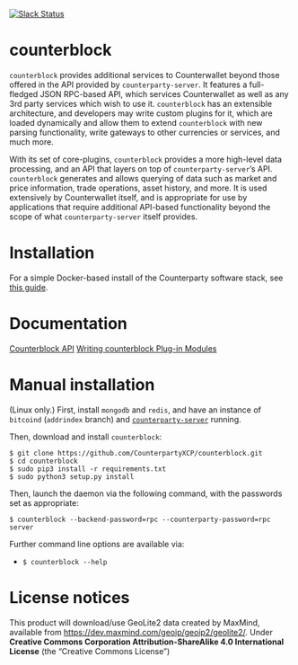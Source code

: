 [![Slack Status](http://slack.counterparty.io/badge.svg)](http://slack.counterparty.io)

counterblock
==============

`counterblock` provides additional services to Counterwallet beyond those offered in the API provided by `counterparty-server`. It features a full-fledged JSON RPC-based API, which services Counterwallet as well as any 3rd party services which wish to use it. `counterblock` has an extensible architecture, and developers may write custom plugins for it, which are loaded dynamically and allow them to extend `counterblock` with new parsing functionality, write gateways to other currencies or services, and much more.

With its set of core-plugins, `counterblock` provides a more high-level data processing, and an API that layers on top of `counterparty-server`’s API. `counterblock` generates and allows querying of data such as market and price information, trade operations, asset history, and more. It is used extensively by Counterwallet itself, and is appropriate for use by applications that require additional API-based functionality beyond the scope of what `counterparty-server` itself provides.

# Installation

For a simple Docker-based install of the Counterparty software stack, see [this guide](https://github.com/CounterpartyXCP/federatednode/docs/).

# Documentation

[Counterblock API](./docs/api.md)
[Writing counterblock Plug-in Modules](./docs/modules.md)

# Manual installation

(Linux only.) First, install `mongodb` and `redis`, and have an instance of `bitcoind` (`addrindex` branch) and [`counterparty-server`](https://github.com/CounterpartyXCP/counterparty-lib) running.

Then, download and install `counterblock`:

```
$ git clone https://github.com/CounterpartyXCP/counterblock.git
$ cd counterblock
$ sudo pip3 install -r requirements.txt
$ sudo python3 setup.py install
```

Then, launch the daemon via the following command, with the passwords set as appropriate:

```
$ counterblock --backend-password=rpc --counterparty-password=rpc server
```

Further command line options are available via:

* `$ counterblock --help`

# License notices

This product will download/use GeoLite2 data created by MaxMind, available from
<a href="https://dev.maxmind.com/geoip/geoip2/geolite2/">https://dev.maxmind.com/geoip/geoip2/geolite2/</a>. Under **Creative Commons Corporation Attribution-ShareAlike 4.0 International License** (the “Creative Commons License”)
